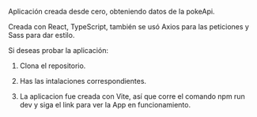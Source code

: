 Aplicación creada desde cero, obteniendo datos de la pokeApi.

Creada con React, TypeScript, también se usó Axios para las peticiones
y Sass para dar estilo.

Si deseas probar la aplicación:

1. Clona el repositorio.

2. Has las intalaciones correspondientes.

3. La aplicacion fue creada con Vite, así que corre el comando
   npm run dev y siga el link para ver la App en funcionamiento.
